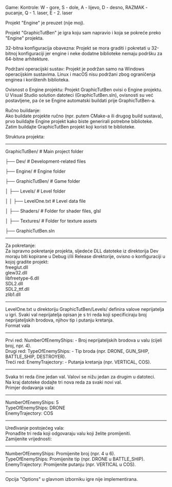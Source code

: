 Game:
Kontrole: W - gore, S - dole, A - lijevo, D - desno, RAZMAK - pucanje, Q - 1. laser, E - 2. laser

Projekt "Engine" je preuzet (nije moj).

Projekt "GraphicTutBen" je igra koju sam napravio i koja se pokreće preko "Engine" projekta.

32-bitna konfiguracija obavezna: Projekt se mora graditi i pokretati u 32-bitnoj konfiguraciji jer engine i neke dodatne biblioteke nemaju podršku za 64-bitne arhitekture.

Podržani operacijski sustav: Projekt je podržan samo na Windows operacijskim sustavima. Linux i macOS nisu podržani zbog ograničenja enginea i korištenih biblioteka.

Ovisnost o Engine projektu: Projekt GraphicTutBen ovisi o Engine projektu. U Visual Studio solution datoteci (GraphicTutBen.sln), ovisnosti su već postavljene, pa će se Engine automatski buildati prije GraphicTutBen-a.  

Ručno buildanje:  
Ako buildate projekte ručno (npr. putem CMake-a ili drugog build sustava), prvo buildajte Engine projekt kako biste generirali potrebne biblioteke.  
Zatim buildajte GraphicTutBen projekt koji koristi te biblioteke.  

Struktura projekta:
***************************************************************************************
GraphicTutBen/                        # Main project folder

├── Dev/                              # Development-related files

├── Engine/                           # Engine folder

├── GraphicTutBen/                    # Game folder

│   ├── Levels/                       # Level folder

│   │   ├── LevelOne.txt              # Level data file

│   ├── Shaders/                      # Folder for shader files, glsl

│   ├── Textures/                     # Folder for texture assets

├── GraphicTutBen.sln                 
***************************************************************************************

Za pokretanje:  
Za ispravno pokretanje projekta, sljedeće DLL datoteke iz direktorija Dev moraju biti kopirane u Debug i/ili Release direktorije, ovisno o konfiguraciji u kojoj gradite projekt:  
freeglut.dll  
glew32.dll  
libfreetype-6.dll  
SDL2.dll  
SDL2_ttf.dll  
zlib1.dll  
***************************************************************************************
LevelOne.txt u direktoriju GraphicTutBen/Levels/ definira valove neprijatelja u igri. Svaki val neprijatelja opisan je s tri reda koji specificiraju broj neprijateljskih brodova, njihov tip i putanju kretanja.  
Format vala
***************************************************************************************
Prvi red: NumberOfEnemyShips: <broj> - Broj neprijateljskih brodova u valu (cijeli broj, npr. 4).  
Drugi red: TypeOfEnemyShips: <tip> - Tip broda (npr. DRONE, GUN_SHIP, BATTLE_SHIP, DESTROYER).  
Treći red: EnemyTrajectory: <putanja> - Putanja kretanja (npr. VERTICAL, COS).  
***************************************************************************************
Svaka tri reda čine jedan val. Valovi se nižu jedan za drugim u datoteci.  
Na kraj datoteke dodajte tri nova reda za svaki novi val.  
Primjer dodavanja vala:
***************************************************************************************
NumberOfEnemyShips: 5  
TypeOfEnemyShips: DRONE  
EnemyTrajectory: COS  
***************************************************************************************
Uređivanje postojećeg vala:  
Pronađite tri reda koji odgovaraju valu koji želite promijeniti.  
Zamijenite vrijednosti:  
***************************************************************************************
NumberOfEnemyShips: Promijenite broj (npr. 4 u 6).  
TypeOfEnemyShips: Promijenite tip (npr. DRONE u BATTLE_SHIP).  
EnemyTrajectory: Promijenite putanju (npr. VERTICAL u COS).
***************************************************************************************

Opcija "Options" u glavnom izborniku igre nije implementirana.
